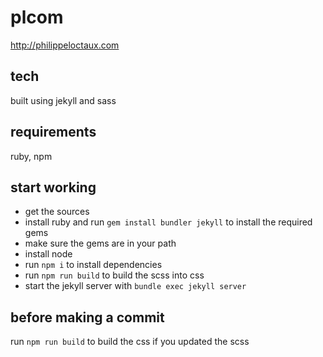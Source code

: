 # plcom

http://philippeloctaux.com

## tech

built using jekyll and sass

## requirements

ruby, npm

## start working

- get the sources
- install ruby and run `gem install bundler jekyll` to install the required gems
- make sure the gems are in your path
- install node
- run `npm i` to install dependencies
- run `npm run build` to build the scss into css
- start the jekyll server with `bundle exec jekyll server`

## before making a commit

run `npm run build` to build the css if you updated the scss
